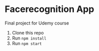 # Facerecognition App
Final project for Udemy course

1. Clone this repo
2. Run `npm install`
3. Run `npm start`
